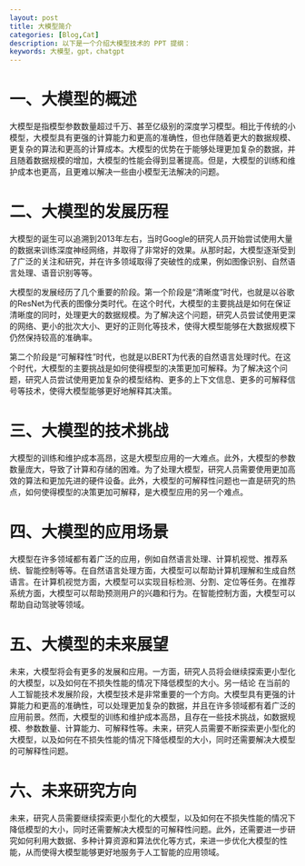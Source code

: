 ```yaml
---
layout: post
title: 大模型简介
categories: [Blog,Cat]
description: 以下是一个介绍大模型技术的 PPT 提纲：
keywords: 大模型，gpt，chatgpt
---
```


# 一、大模型的概述
大模型是指模型参数数量超过千万、甚至亿级别的深度学习模型。相比于传统的小模型，大模型具有更强的计算能力和更高的准确性，但也伴随着更大的数据规模、更复杂的算法和更高的计算成本。大模型的优势在于能够处理更加复杂的数据，并且随着数据规模的增加，大模型的性能会得到显著提高。但是，大模型的训练和维护成本也更高，且更难以解决一些由小模型无法解决的问题。

# 二、大模型的发展历程
大模型的诞生可以追溯到2013年左右，当时Google的研究人员开始尝试使用大量的数据来训练深度神经网络，并取得了非常好的效果。从那时起，大模型逐渐受到了广泛的关注和研究，并在许多领域取得了突破性的成果，例如图像识别、自然语言处理、语音识别等等。

大模型的发展经历了几个重要的阶段。第一个阶段是“清晰度”时代，也就是以谷歌的ResNet为代表的图像分类时代。在这个时代，大模型的主要挑战是如何在保证清晰度的同时，处理更大的数据规模。为了解决这个问题，研究人员尝试使用更深的网络、更小的批次大小、更好的正则化等技术，使得大模型能够在大数据规模下仍然保持较高的准确率。

第二个阶段是“可解释性”时代，也就是以BERT为代表的自然语言处理时代。在这个时代，大模型的主要挑战是如何使得模型的决策更加可解释。为了解决这个问题，研究人员尝试使用更加复杂的模型结构、更多的上下文信息、更多的可解释信号等技术，使得大模型能够更好地解释其决策。

# 三、大模型的技术挑战
大模型的训练和维护成本高昂，这是大模型应用的一大难点。此外，大模型的参数数量庞大，导致了计算和存储的困难。为了处理大模型，研究人员需要使用更加高效的算法和更加先进的硬件设备。此外，大模型的可解释性问题也一直是研究的热点，如何使得模型的决策更加可解释，是大模型应用的另一个难点。

# 四、大模型的应用场景
大模型在许多领域都有着广泛的应用，例如自然语言处理、计算机视觉、推荐系统、智能控制等等。在自然语言处理方面，大模型可以帮助计算机理解和生成自然语言。在计算机视觉方面，大模型可以实现目标检测、分割、定位等任务。在推荐系统方面，大模型可以帮助预测用户的兴趣和行为。在智能控制方面，大模型可以帮助自动驾驶等领域。

# 五、大模型的未来展望
未来，大模型将会有更多的发展和应用。一方面，研究人员将会继续探索更小型化的大模型，以及如何在不损失性能的情况下降低模型的大小。另一结论
在当前的人工智能技术发展阶段，大模型技术是非常重要的一个方向。大模型具有更强的计算能力和更高的准确性，可以处理更加复杂的数据，并且在许多领域都有着广泛的应用前景。然而，大模型的训练和维护成本高昂，且存在一些技术挑战，如数据规模、参数数量、计算能力、可解释性等。未来，研究人员需要不断探索更小型化的大模型，以及如何在不损失性能的情况下降低模型的大小，同时还需要解决大模型的可解释性问题。

# 六、未来研究方向
未来，研究人员需要继续探索更小型化的大模型，以及如何在不损失性能的情况下降低模型的大小，同时还需要解决大模型的可解释性问题。此外，还需要进一步研究如何利用大数据、多种计算资源和算法优化等方式，来进一步优化大模型的性能，从而使得大模型能够更好地服务于人工智能的应用领域。

